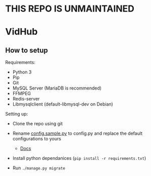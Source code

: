 # THIS REPO IS UNMAINTAINED

# VidHub


## How to setup

Requirements:
* Python 3
* Pip
* Git
* MySQL Server (MariaDB is recommended)
* FFMPEG
* Redis-server
* Libmysqlclient (default-libmysql-dev on Debian)

Setting up: 

* Clone the repo using git

* Rename [config.sample.py](https://github.com/ajacobsen/VidHub/blob/master/vidhub/config.sample.py) to config.py and replace the default configurations to yours
  * [Docs](https://docs.djangoproject.com/en/3.0/topics/settings/)

* Install python dependanices (`pip install -r requirements.txt`)

* Run `./manage.py migrate`
